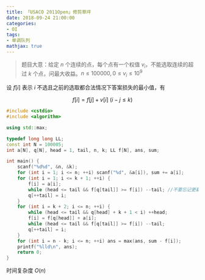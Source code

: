 ```yaml
---
title: 「USACO 2011Open」修剪草坪
date: 2018-09-24 21:00:00
categories:
- OI
tags:
- 单调队列
mathjax: true
---
```


> 题目大意：给定 $n$ 个连续的点，每个点有一个权值 $v_i$，不能选取连续的超过 $k$ 个点，问最大收益。$n \leq 100000, 0 \leq v_i \leq 10^9$

设 $f[i]$ 表示 $i$ 不选且之前的选取都合法情况下答案损失的最小值，有

$$
f[i]=f[j]+v[i]\ (i-j\leq k)
$$

```c++
#include <cstdio>
#include <algorithm>

using std::max;

typedef long long LL;
const int N = 100005;
int a[N], q[N], head = 1, tail, n, k; LL f[N], ans, sum;

int main() {
    scanf("%d%d", &n, &k);
    for (int i = 1; i <= n; ++i) scanf("%d", &a[i]), sum += a[i];
    for (int i = 1; i <= k + 1; ++i) {
        f[i] = a[i];
        while (head <= tail && f[q[tail]] >= f[i]) --tail; //不要忘记更新
        q[++tail] = i;
    }
    for (int i = k + 2; i <= n; ++i) {
        while (head <= tail && q[head] + k + 1 < i) ++head;
        f[i] = f[q[head]] + a[i];
        while (head <= tail && f[q[tail]] >= f[i]) --tail;
        q[++tail] = i;
    }
    for (int i = n - k; i <= n; ++i) ans = max(ans, sum - f[i]);
    printf("%lld\n", ans);
    return 0;
}
```

时间复杂度 $O(n)$
